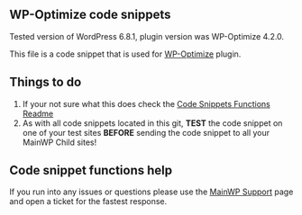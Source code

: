 ## WP-Optimize code snippets

Tested version of WordPress 6.8.1, plugin version was WP-Optimize 4.2.0.

This file is a code snippet that is used for [WP-Optimize](https://wordpress.org/plugins/wp-optimize/) plugin. 

## Things to do

1. If your not sure what this does check the [Code Snippets Functions Readme](https://github.com/mainwp/Code-Snippets-Functions/blob/master/README.md)
2. As with all code snippets located in this git, **TEST** the code snippet on one of your test sites **BEFORE** sending the code snippet to all your MainWP Child sites!

## Code snippet functions help

If you run into any issues or questions please use the [MainWP Support](https://mainwp.com/support/) page and open a ticket for the fastest response.
